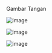 Gambar Tangan

![image](https://github.com/user-attachments/assets/16dd34d5-313b-42b3-a5bd-8d26311f2267)

![image](https://github.com/user-attachments/assets/4c37d6bd-0f2d-4c3b-b47d-068410ee5594)

![image](https://github.com/user-attachments/assets/21bbffff-f3dc-45c3-a1db-b08901179c65)
